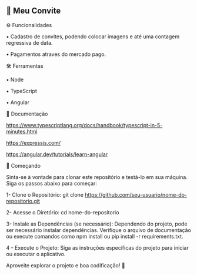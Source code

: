 ## 📝 Meu Convite

⚙️ Funcionalidades

• Cadastro de convites, podendo colocar imagens e até uma contagem regressiva de data.

• Pagamentos atraves do mercado pago.

🛠️ Ferramentas

• Node

• TypeScript

• Angular

📖 Documentação

https://www.typescriptlang.org/docs/handbook/typescript-in-5-minutes.html

https://expressjs.com/

https://angular.dev/tutorials/learn-angular

🚀 Começando

Sinta-se à vontade para clonar este repositório e testá-lo em sua máquina. Siga os passos abaixo para começar:

1- Clone o Repositório:
git clone https://github.com/seu-usuario/nome-do-repositorio.git

2- Acesse o Diretório:
cd nome-do-repositorio

3- Instale as Dependências (se necessário):
Dependendo do projeto, pode ser necessário instalar dependências. Verifique o arquivo de documentação ou execute comandos como npm install ou pip install -r requirements.txt.

4 - Execute o Projeto:
Siga as instruções específicas do projeto para iniciar ou executar o aplicativo.

Aproveite explorar o projeto e boa codificação! 🚀
